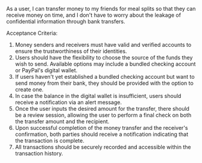 As a user, I can transfer money to my friends for meal splits so that they can receive money on time, and I don't have to worry about the leakage of confidential information through bank transfers.

Acceptance Criteria:

1. Money senders and receivers must have valid and verified accounts to ensure the trustworthiness of their identities.
2. Users should have the flexibility to choose the source of the funds they wish to send. Available options may include a bundled checking account or PayPal's digital wallet.
3. If users haven't yet established a bundled checking account but want to send money from their bank, they should be provided with the option to create one.
4. In case the balance in the digital wallet is insufficient, users should receive a notification via an alert message.
5. Once the user inputs the desired amount for the transfer, there should be a review session, allowing the user to perform a final check on both the transfer amount and the recipient.
6. Upon successful completion of the money transfer and the receiver's confirmation, both parties should receive a notification indicating that the transaction is complete.
7. All transactions should be securely recorded and accessible within the transaction history.
